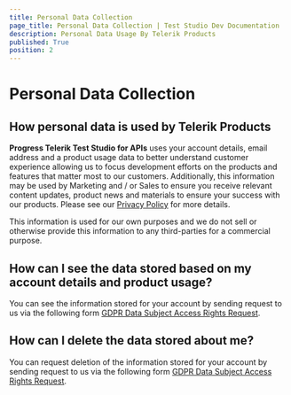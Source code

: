 ```yaml
---
title: Personal Data Collection
page_title: Personal Data Collection | Test Studio Dev Documentation
description: Personal Data Usage By Telerik Products
published: True
position: 2
---
```


# Personal Data Collection

## How personal data is used by Telerik Products

__Progress Telerik Test Studio for APIs__ uses your account details, email address and a product usage data to better understand customer experience allowing us to focus development efforts on the products and features that matter most to our customers. Additionally, this information may be used by Marketing and / or Sales to ensure you receive relevant content updates, product news and materials to ensure your success with our products. Please see our <a href="https://www.telerik.com/about/privacy-policy" target="_blank">Privacy Policy</a> for more details.

This information is used for our own purposes and we do not sell or otherwise provide this information to any third-parties for a commercial purpose.

## How can I see the data stored based on my account details and product usage?

You can see the information stored for your account by sending request to us via the following form <a href="https://app.onetrust.com/app/#/webform/65e969b1-9755-4cb6-adbb-0ae5939fb132" target="_blank">GDPR Data Subject Access Rights Request</a>.


## How can I delete the data stored about me?

You can request deletion of the information stored for your account by sending request to us via the following form <a href="https://app.onetrust.com/app/#/webform/65e969b1-9755-4cb6-adbb-0ae5939fb132" target="_blank">GDPR Data Subject Access Rights Request</a>.

